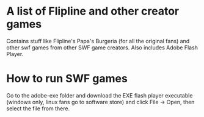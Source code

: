 # A list of Flipline and other creator games
Contains stuff like Flipline's Papa's Burgeria (for all the original fans) and other swf games from other SWF game creators. Also includes Adobe Flash Player.

# How to run SWF games
Go to the adobe-exe folder and download the EXE flash player executable (windows only, linux fans go to software store) and click File -> Open, then select the file from there.
